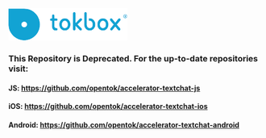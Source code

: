 ![logo](tokbox-logo.png)

### This Repository is Deprecated. For the up-to-date repositories visit:
#### JS: https://github.com/opentok/accelerator-textchat-js
#### iOS: https://github.com/opentok/accelerator-textchat-ios
#### Android: https://github.com/opentok/accelerator-textchat-android


